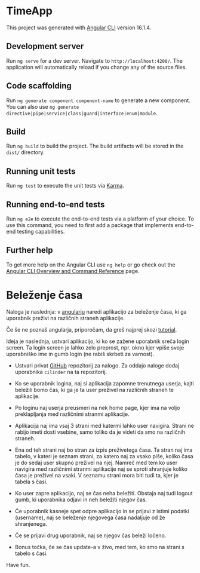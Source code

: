 # TimeApp

This project was generated with [Angular CLI](https://github.com/angular/angular-cli) version 16.1.4.

## Development server

Run `ng serve` for a dev server. Navigate to `http://localhost:4200/`. The application will automatically reload if you change any of the source files.

## Code scaffolding

Run `ng generate component component-name` to generate a new component. You can also use `ng generate directive|pipe|service|class|guard|interface|enum|module`.

## Build

Run `ng build` to build the project. The build artifacts will be stored in the `dist/` directory.

## Running unit tests

Run `ng test` to execute the unit tests via [Karma](https://karma-runner.github.io).

## Running end-to-end tests

Run `ng e2e` to execute the end-to-end tests via a platform of your choice. To use this command, you need to first add a package that implements end-to-end testing capabilities.

## Further help

To get more help on the Angular CLI use `ng help` or go check out the [Angular CLI Overview and Command Reference](https://angular.io/cli) page.


# Beleženje časa

Naloga je naslednja: v [angularju](https://angular.io/) naredi aplikacijo za beleženje časa, ki ga uporabnik preživi na različnih straneh aplikacije.

Če še ne poznaš angularja, priporočam, da greš najprej skozi [tutorial](https://angular.io/tutorial).

Ideja je naslednja, ustvari aplikacijo, ki ko se zažene uporabnik sreča login screen. 
Ta login screen je lahko zelo preprost, npr. okno kjer vpiše svoje uporabniško ime in gumb login (ne rabiš skrbeti za varnost).

- Ustvari privat [GitHub](https://github.com/) repozitorij za nalogo. Za oddajo naloge dodaj uporabnika `cilinder` na ta repozitorij.

- Ko se uporabnik logina, naj si aplikacija zapomne trenutnega userja, kajti beležili bomo čas, ki ga je ta user preživel na različnih straneh te aplikacije. 

- Po loginu naj userja preusmeri na nek home page, kjer ima na voljo preklapljanja med različnimi stranmi aplikacije. 

- Aplikacija naj ima vsaj 3 strani med katermi lahko user navigira. Strani ne rabijo imeti dosti vsebine, samo toliko da je videti da smo na različnih straneh.

- Ena od teh strani naj bo stran za izpis preživetega časa. 
Ta stran naj ima tabelo, v kateri je seznam strani, za katero naj za vsako piše, koliko časa je do sedaj user skupno preživel na njej.
Namreč med tem ko user navigira med različnimi stranmi aplikacije naj se sproti shranjuje koliko časa je preživel na vsaki.
V seznamu strani mora biti tudi ta, kjer je tabela s časi.

- Ko user zapre aplikacijo, naj se čas neha beležiti. Obstaja naj tudi logout gumb, ki uporabnika odjavi in neh beležiti njegov čas.

- Če uporabnik kasneje spet odpre aplikacijo in se prijavi z istimi podatki (username), naj se beleženje njegovega časa nadaljuje od že shranjenega.

- Če se prijavi drug uporabnik, naj se njegov čas beleži ločeno.

- Bonus točka, če se čas update-a v živo, med tem, ko smo na strani s tabelo s časi.

Have fun.